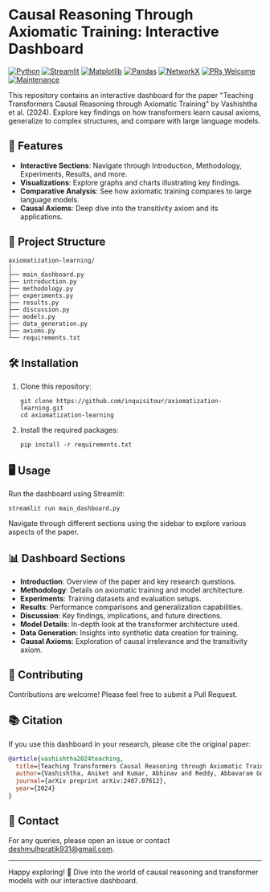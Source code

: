 # Causal Reasoning Through Axiomatic Training: Interactive Dashboard

[![Python](https://img.shields.io/badge/Python-3.7%2B-blue)](https://www.python.org/downloads/)
[![Streamlit](https://img.shields.io/badge/Streamlit-1.0%2B-FF4B4B)](https://streamlit.io/)
[![Matplotlib](https://img.shields.io/badge/Matplotlib-3.0%2B-orange)](https://matplotlib.org/)
[![Pandas](https://img.shields.io/badge/Pandas-1.0%2B-150458)](https://pandas.pydata.org/)
[![NetworkX](https://img.shields.io/badge/NetworkX-2.0%2B-yellow)](https://networkx.org/)
[![PRs Welcome](https://img.shields.io/badge/PRs-welcome-brightgreen.svg)](http://makeapullrequest.com)
[![Maintenance](https://img.shields.io/badge/Maintained%3F-yes-green.svg)](https://GitHub.com/Naereen/StrapDown.js/graphs/commit-activity)

This repository contains an interactive dashboard for the paper "Teaching Transformers Causal Reasoning through Axiomatic Training" by Vashishtha et al. (2024). Explore key findings on how transformers learn causal axioms, generalize to complex structures, and compare with large language models.

## 🚀 Features

- **Interactive Sections**: Navigate through Introduction, Methodology, Experiments, Results, and more.
- **Visualizations**: Explore graphs and charts illustrating key findings.
- **Comparative Analysis**: See how axiomatic training compares to large language models.
- **Causal Axioms**: Deep dive into the transitivity axiom and its applications.

## 📁 Project Structure

```
axiomatization-learning/
│
├── main_dashboard.py
├── introduction.py
├── methodology.py
├── experiments.py
├── results.py
├── discussion.py
├── models.py
├── data_generation.py
├── axioms.py
└── requirements.txt
```

## 🛠️ Installation

1. Clone this repository:
   ```
   git clone https://github.com/inquisitour/axiomatization-learning.git
   cd axiomatization-learning
   ```

2. Install the required packages:
   ```
   pip install -r requirements.txt
   ```

## 🖥️ Usage

Run the dashboard using Streamlit:

```
streamlit run main_dashboard.py
```

Navigate through different sections using the sidebar to explore various aspects of the paper.

## 📊 Dashboard Sections

- **Introduction**: Overview of the paper and key research questions.
- **Methodology**: Details on axiomatic training and model architecture.
- **Experiments**: Training datasets and evaluation setups.
- **Results**: Performance comparisons and generalization capabilities.
- **Discussion**: Key findings, implications, and future directions.
- **Model Details**: In-depth look at the transformer architecture used.
- **Data Generation**: Insights into synthetic data creation for training.
- **Causal Axioms**: Exploration of causal irrelevance and the transitivity axiom.

## 🤝 Contributing

Contributions are welcome! Please feel free to submit a Pull Request.

## 📚 Citation

If you use this dashboard in your research, please cite the original paper:

```bibtex
@article{vashishtha2024teaching,
  title={Teaching Transformers Causal Reasoning through Axiomatic Training},
  author={Vashishtha, Aniket and Kumar, Abhinav and Reddy, Abbavaram Gowtham and Balasubramanian, Vineeth N and Sharma, Amit},
  journal={arXiv preprint arXiv:2407.07612},
  year={2024}
}
```

## 📧 Contact

For any queries, please open an issue or contact [deshmulhpratik931@gmail.com](deshmulhpratik931@gmail.com).

---

Happy exploring! 🎉 Dive into the world of causal reasoning and transformer models with our interactive dashboard.
